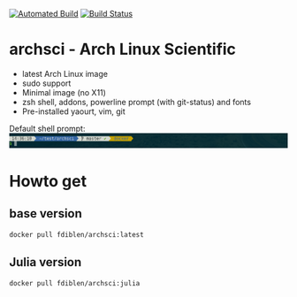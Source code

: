 [![Automated Build](http://img.shields.io/badge/automated-build-green.svg)](https://hub.docker.com/r/fdiblen/archsci/)
[![Build Status](https://travis-ci.org/fdiblen/archsci.svg?branch=master)](https://travis-ci.org/fdiblen/archsci)

# archsci - Arch Linux Scientific
- latest Arch Linux image
- sudo support
- Minimal image (no X11)
- zsh shell, addons, powerline prompt (with git-status) and fonts
- Pre-installed yaourt, vim, git

Default shell prompt:
![prompt](https://raw.githubusercontent.com/fdiblen/archsci/master/prompt.png)


# Howto get
## base version
```{r, engine='bash', count_lines}
docker pull fdiblen/archsci:latest
```
## Julia version
```{r, engine='bash', count_lines}
docker pull fdiblen/archsci:julia
```
``` sh
